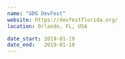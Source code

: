 ```yaml
---
name: "GDG DevFest"
website: https://devfestflorida.org/
location: Orlando, FL, USA

date_start: 2019-01-19
date_end:   2019-01-19
---
```

